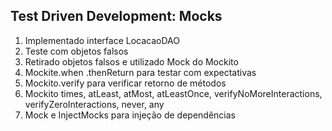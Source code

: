 ## Test Driven Development: Mocks

1. Implementado interface LocacaoDAO
2. Teste com objetos falsos
3. Retirado objetos falsos e utilizado Mock do Mockito
4. Mockite.when .thenReturn para testar com expectativas
5. Mockito.verify para verificar retorno de métodos
6. Mockito times, atLeast, atMost, atLeastOnce, verifyNoMoreInteractions, verifyZeroInteractions, never, any
7. Mock e InjectMocks para injeção de dependências